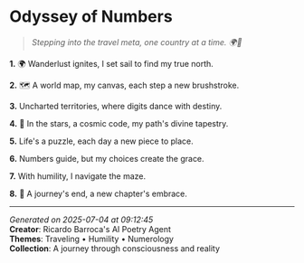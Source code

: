 # Odyssey of Numbers

> *Stepping into the travel meta, one country at a time. 🌍👟*

**1.** 🌍 Wanderlust ignites, I set sail to find my true north.


**2.** 🗺️ A world map, my canvas, each step a new brushstroke.


**3.** Uncharted territories, where digits dance with destiny.


**4.** 🌠 In the stars, a cosmic code, my path's divine tapestry.


**5.** Life's a puzzle, each day a new piece to place.


**6.** Numbers guide, but my choices create the grace.


**7.** With humility, I navigate the maze.


**8.** 💫 A journey's end, a new chapter's embrace.



---

*Generated on 2025-07-04 at 09:12:45*  
**Creator**: Ricardo Barroca's AI Poetry Agent  
**Themes**: Traveling • Humility • Numerology  
**Collection**: A journey through consciousness and reality